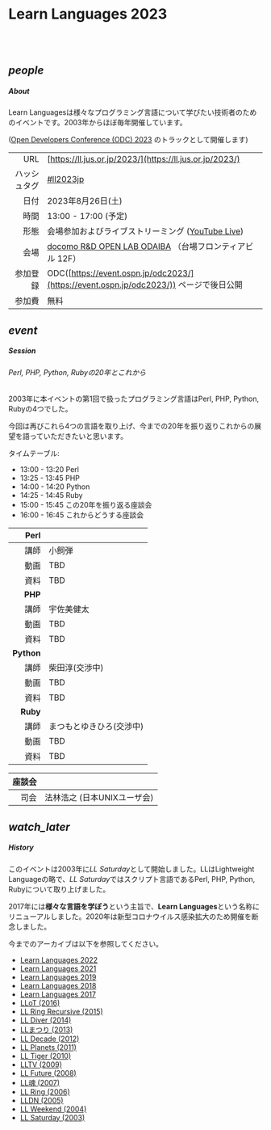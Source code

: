 <div class="section no-pad-bot" id="index-banner"><div class="container"><!-- start Index banner -->

<br><br>
      
# Learn Languages 2023

<br><br>

</div></div><!-- end Index banner -->

<div class="container"><div class="section"><div class="row"><!-- start main -->

<div class="col s12 m4"><div class="icon-block"><!-- start About -->

<h2 class="center blue-text darken-1"><i class="material-icons">people</i></h2><!-- people icon -->

##### About

Learn Languagesは様々なプログラミング言語について学びたい技術者のためのイベントです。2003年からほぼ毎年開催しています。

([Open Developers Conference (ODC) 2023](https://event.ospn.jp/odc2023/) のトラックとして開催します)

| |                                                                                |
| ---:         |--------------------------------------------------------------------------------|
| URL | [https://ll.jus.or.jp/2023/](https://ll.jus.or.jp/2023/)                       |
| ハッシュタグ | [#ll2023jp](https://twitter.com/search?q=ll2023jp)                             |
| 日付 | 2023年8月26日(土)                                                                  |
| 時間 | 13:00 - 17:00 (予定)                                                             |
| 形態 | 会場参加およびライブストリーミング ([YouTube Live](https://www.youtube.com/c/OSPNjp))           |
| 会場 | [docomo R&D OPEN LAB ODAIBA](https://docomo-openlab.jp) （台場フロンティアビル 12F）                                |
| 参加登録 | ODC([https://event.ospn.jp/odc2023/](https://event.ospn.jp/odc2023/)) ページで後日公開 |
| 参加費 | 無料                                                                             |

</div></div><!-- end About -->

<div class="col s12 m4"><div class="icon-block"><!-- start Session -->

<h2 class="center blue-text darken-1"><i class="material-icons">event</i></h2><!-- event icon -->

##### Session

###### Perl, PHP, Python, Rubyの20年とこれから

2003年に本イベントの第1回で扱ったプログラミング言語はPerl, PHP, Python, Rubyの4つでした。

今回は再びこれら4つの言語を取り上げ、今までの20年を振り返りこれからの展望を語っていただきたいと思います。

タイムテーブル:
- 13:00 - 13:20 Perl
- 13:25 - 13:45 PHP
- 14:00 - 14:20 Python
- 14:25 - 14:45 Ruby
- 15:00 - 15:45 この20年を振り返る座談会
- 16:00 - 16:45 これからどうする座談会

|   **Perl** |    |
|-----------:|----|
|         講師 | 小飼弾 |
|         動画 | TBD |
|         資料 | TBD |
| **PHP** |    |
|      講師 | 宇佐美健太   |
|         動画 | TBD |
|         資料 | TBD |
| **Python** |    |
|         講師 | 柴田淳(交渉中) |
|         動画 | TBD |
|         資料 | TBD |
| **Ruby** |    |
|       講師 | まつもとゆきひろ(交渉中) |
|         動画 | TBD |
|         資料 | TBD |

|     座談会 |                                                                                                                                                                                                                     |
|--------:|---------------------------------------------------------------------------------------------------------------------------------------------------------------------------------------------------------------------|
|      司会 | 法林浩之 (日本UNIXユーザ会)                                                                                                                                                                                                   |


</div></div><!-- end Session -->

<div class="col s12 m4"><div class="icon-block"><!-- start History -->

<h2 class="center blue-text darken-1"><i class="material-icons">watch_later</i></h2><!-- watch_later icon -->

##### History

このイベントは2003年に*LL Saturday*として開始しました。LLはLightweight Languageの略で、*LL Saturday*ではスクリプト言語であるPerl, PHP, Python, Rubyについて取り上げました。

2017年には**様々な言語を学ぼう**という主旨で、**Learn Languages**という名称にリニューアルしました。2020年は新型コロナウイルス感染拡大のため開催を断念しました。

今までのアーカイブは以下を参照してください。

- [Learn Languages 2022](https://ll.jus.or.jp/2022/)
- [Learn Languages 2021](https://ll.jus.or.jp/2021/)
- [Learn Languages 2019](https://ll.jus.or.jp/2019/)
- [Learn Languages 2018](https://ll.jus.or.jp/2018about/)
- [Learn Languages 2017](https://ll.jus.or.jp/2017/)
- [LLoT (2016)](https://ll.jus.or.jp/2016/)
- [LL Ring Recursive (2015)](https://ll.jus.or.jp/2015/)
- [LL Diver (2014)](https://ll.jus.or.jp/2014/)
- [LLまつり (2013)](https://ll.jus.or.jp/2013/)
- [LL Decade (2012)](https://ll.jus.or.jp/2012/)
- [LL Planets (2011)](https://ll.jus.or.jp/2011/)
- [LL Tiger (2010)](https://ll.jus.or.jp/2010/)
- [LLTV (2009)](https://ll.jus.or.jp/2009/)
- [LL Future (2008)](https://ll.jus.or.jp/2008/)
- [LL魂 (2007)](https://ll.jus.or.jp/2007/)
- [LL Ring (2006)](https://ll.jus.or.jp/2006/)
- [LLDN (2005)](https://ll.jus.or.jp/2005/)
- [LL Weekend (2004)](https://ll.jus.or.jp/llw2004/)
- [LL Saturday (2003)](https://ll.jus.or.jp/lls2003/)

</div></div><!-- end History -->

</div></div></div><!-- end main -->
